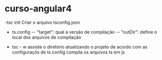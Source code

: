 # curso-angular4

-tsc init
  Criar o arquivo tsconfig.json
  
- ts.config
  -- "target":
    qual a versão de compilação
  -- "outDir":
    define o local dos arquivos de compilação
    
- tsc - w
  assiste o diretório atualizando o projeto de acordo com as configuraçõs de ts.config
  compila os arquivos ts em js
